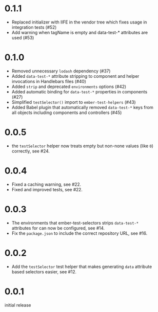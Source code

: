 # 0.1.1

* Replaced initializer with IIFE in the vendor tree which fixes
  usage in integration tests (#52)
* Add warning when tagName is empty and data-test-* attributes are used (#53)

# 0.1.0

* Removed unnecessary `lodash` dependency (#37)
* Added `data-test-*` attribute stripping to component and helper
  invocations in Handlebars files (#40)
* Added `strip` and deprecated `environments` options (#42)
* Added automatic binding for `data-test-*` properties in components (#27)
* Simplified `testSelector()` import to `ember-test-helpers` (#43)
* Added Babel plugin that automatically removed `data-test-*` keys from
  all objects including components and controllers (#45) 

# 0.0.5

* the `testSelector` helper now treats empty but non-none values (like `0`)
  correctly, see #24.

# 0.0.4 

* Fixed a caching warning, see #22.
* Fixed and improved tests, see #22.

# 0.0.3

* The environments that ember-test-selectors strips `data-test-*` attributes
  for can now be configured, see #14.
* Fix the `package.json` to include the correct repository URL, see #16.

# 0.0.2

* Add the `testSelector` test helper that makes generating `data` attribute
  based selectors easier, see #12.

# 0.0.1

initial release
